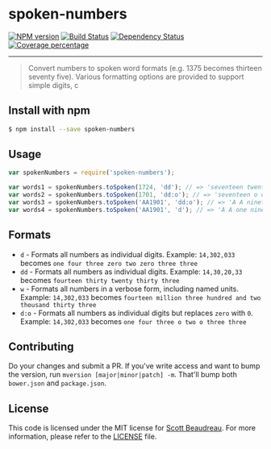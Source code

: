 # spoken-numbers
[![NPM version][npm-image]][npm-url]
[![Build Status][travis-image]][travis-url]
[![Dependency Status][daviddm-image]][daviddm-url]
[![Coverage percentage][coveralls-image]][coveralls-url]
- - -
> Convert numbers to spoken word formats (e.g. 1375 becomes thirteen seventy five). Various formatting options are provided to support simple digits, c


## Install with npm

```bash
$ npm install --save spoken-numbers
```

## Usage

```js
var spokenNumbers = require('spoken-numbers');

var words1 = spokenNumbers.toSpoken(1724, 'dd'); // => 'seventeen twenty four'
var words2 = spokenNumbers.toSpoken(1701, 'dd:o'); // => 'seventeen o one'
var words3 = spokenNumbers.toSpoken('AA1901', 'dd:o'); // => 'A A nineteen o one'
var words4 = spokenNumbers.toSpoken('AA1901', 'd'); // => 'A A one nine zero one'
```

## Formats
- `d` - Formats all numbers as individual digits. Example: `14,302,033` becomes `one four three zero two zero three three`
- `dd` - Formats all numbers as individual digits. Example: `14,30,20,33` becomes `fourteen thirty twenty thirty three`
- `w` - Formats all numbers in a verbose form, including named units. Example: `14,302,033` becomes `fourteen million three hundred and two thousand thirty three`
- `d:o` - Formats all numbers as individual digits but replaces `zero` with `0`. Example: `14,302,033` becomes `one four three o two o three three`

## Contributing
Do your changes and submit a PR. If you've write access and want to bump the
version, run `mversion [major|minor|patch] -m`. That'll bump both `bower.json`
and `package.json`.

## License
This code is licensed under the MIT license for [Scott Beaudreau](). For more
information, please refer to the [LICENSE](/LICENSE) file.


[npm-image]: https://badge.fury.io/js/spoken-numbers.svg
[npm-url]: https://npmjs.org/package/spoken-numbers
[travis-image]: https://travis-ci.org/scottbea/spoken-numbers.svg?branch=master
[travis-url]: https://travis-ci.org/scottbea/spoken-numbers
[daviddm-image]: https://david-dm.org/scottbea/spoken-numbers.svg?theme=shields.io
[daviddm-url]: https://david-dm.org/scottbea/spoken-numbers
[coveralls-image]: https://coveralls.io/repos/scottbea/spoken-numbers/badge.svg?branch=master&service=github
[coveralls-url]: https://coveralls.io/r/scottbea/spoken-numbers?branch=master
